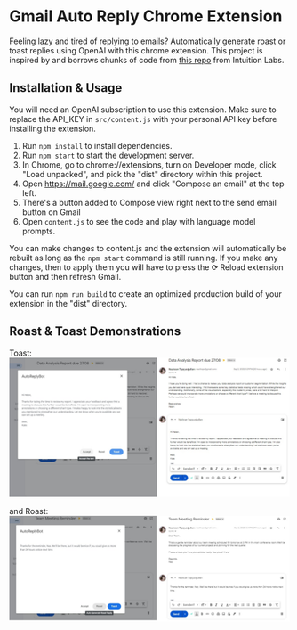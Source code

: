 # Gmail Auto Reply Chrome Extension 
Feeling lazy and tired of replying to emails? Automatically generate roast or toast replies using OpenAI with this chrome extension. This project 
is inspired by and borrows chunks of code from [this repo](https://github.com/adrienlaurent/intuitionlabs-openai-chrome/tree/main) from Intuition Labs. 

## Installation & Usage
You will need an OpenAI subscription to use this extension. Make sure to replace the API_KEY in `src/content.js` with your personal API key before installing the extension.

1. Run `npm install` to install dependencies.
2. Run `npm start` to start the development server.
3. In Chrome, go to chrome://extensions, turn on Developer mode, click "Load unpacked", and pick the "dist" directory within this project.
4. Open https://mail.google.com/ and click "Compose an email" at the top left.
5. There's a button added to Compose view right next to the send email button on Gmail
6. Open `content.js` to see the code and play with language model prompts.

You can make changes to content.js and the extension will automatically be rebuilt as long as the `npm start` command is still running. If you make any changes, then to apply them you will have to press the ⟳ Reload extension button and then refresh Gmail.

You can run `npm run build` to create an optimized production build of your extension in the "dist" directory.

## Roast & Toast Demonstrations

Toast:
![mergea](https://github.com/nazlicanto/gmail_roast_or_toast/blob/main/samples/Amerge.jpg)

and Roast:
![mergeb](https://github.com/nazlicanto/gmail_roast_or_toast/blob/main/samples/Bmerge.jpg)




 
